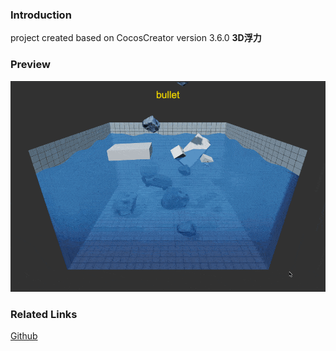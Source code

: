 ### Introduction

project created based on CocosCreator version 3.6.0 **3D浮力** 

### Preview
![image](../../../gif/202209/2022092101.gif)

### Related Links
[Github](https://github.com/cocos/cocos-example-projects/tree/v3.6/physics-3d/assets/demo/buoyancy)
